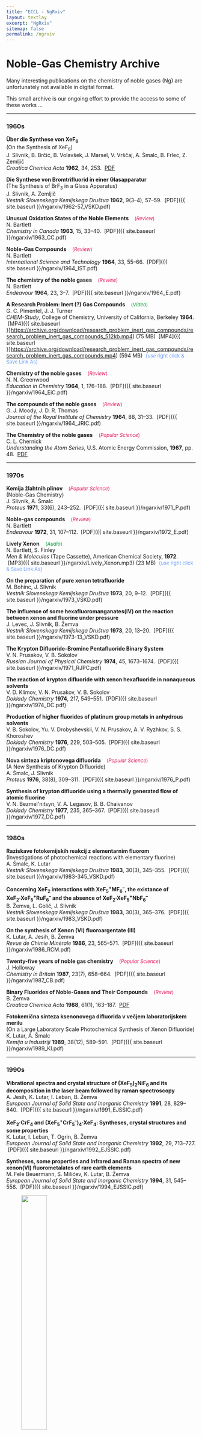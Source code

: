 ```yaml
---
title: "ECCL - NgRxiv"
layout: textlay
excerpt: "NgRxiv"
sitemap: false
permalink: /ngrxiv
---
```


# Noble-Gas Chemistry Archive

Many interesting publications on the chemistry of noble gases (Ng) are unfortunately not available in digital format. 

This small archive is our ongoing effort to provide the access to some of these works ...

<hr>

### 1960s

**Über die Synthese von XeF<sub>6</sub>**
<br>(On the Synthesis of XeF<sub>6</sub>)
<br>J. Slivnik, B. Brčić, B. Volavšek, J. Marsel, V. Vrščaj, A. Šmalc, B. Frlec, Z. Zemljič
<br>*Croatica Chemica Acta* **1962**, 34, 253. &nbsp;[PDF](https://pubweb.carnet.hr/ccacaa/wp-content/uploads/sites/182/2017/12/CCA_34_1962_253.pdf)

**Die Synthese von Bromtrifluorid in einer Glasapparatur**
<br>(The Synthesis of BrF<sub>3</sub> in a Glass Apparatus)
<br>J. Slivnik, A. Zemljič
<br>*Vestnik Slovenskega Kemijskega Društva* **1962**, 9(3–4), 57–59. &nbsp;[PDF]({{ site.baseurl }}/ngarxiv/1962-57_VSKD.pdf)

**Unusual Oxidation States of the Noble Elements**   &nbsp;&nbsp;&nbsp;<font color="#e41959" size="-1">(<i>Review</i>)</font>
<br>N. Bartlett
<br>*Chemistry in Canada* **1963**, 15, 33–40. &nbsp;[PDF]({{ site.baseurl }}/ngarxiv/1963_CC.pdf)

**Noble-Gas Compounds**   &nbsp;&nbsp;&nbsp;<font color="#e41959" size="-1">(<i>Review</i>)</font>
<br>N. Bartlett
<br>*International Science and Technology* **1964**, 33, 55–66. &nbsp;[PDF]({{ site.baseurl }}/ngarxiv/1964_IST.pdf)

**The chemistry of the noble gases**   &nbsp;&nbsp;&nbsp;<font color="#e41959" size="-1">(<i>Review</i>)</font>
<br>N. Bartlett
<br>*Endeavour* **1964**, 23, 3–7. &nbsp;[PDF]({{ site.baseurl }}/ngarxiv/1964_E.pdf)

**A Research Problem: Inert (?) Gas Compounds**   &nbsp;&nbsp;&nbsp;<font color="#009933" size="-1">(<i>Video</i>)</font>
<br>G. C. Pimentel, J. J. Turner
<br>*CHEM-Study*, College of Chemistry, University of California, Berkeley **1964**. &nbsp;[MP4]({{ site.baseurl }}https://archive.org/download/research_problem_inert_gas_compounds/research_problem_inert_gas_compounds_512kb.mp4) (75 MB) &nbsp;[MP4]({{ site.baseurl }}https://archive.org/download/research_problem_inert_gas_compounds/research_problem_inert_gas_compounds.mp4) (594 MB) &nbsp;<font color="#6699ff" size="-1">&#123;<i>use</i> right click & Save Link As&#125;</font>

**Chemistry of the noble gases**   &nbsp;&nbsp;&nbsp;<font color="#e41959" size="-1">(<i>Review</i>)</font>
<br>N. N. Greenwood
<br>*Education in Chemistry* **1964**, 1, 176–188. &nbsp;[PDF]({{ site.baseurl }}/ngarxiv/1964_EiC.pdf)

**The compounds of the noble gases**   &nbsp;&nbsp;&nbsp;<font color="#e41959" size="-1">(<i>Review</i>)</font>
<br>G. J. Moody, J. D. R. Thomas
<br>*Journal of the Royal Institute of Chemistry* **1964**, 88, 31–33. &nbsp;[PDF]({{ site.baseurl }}/ngarxiv/1964_JRIC.pdf)

**The Chemistry of the noble gases**   &nbsp;&nbsp;&nbsp;<font color="#e41959" size="-1">(<i>Popular Science</i>)</font>
<br>C. L. Chernick
<br>*Understanding the Atom Series*, U.S. Atomic Energy Commission,  **1967**, pp. 48. &nbsp;[PDF](https://www.osti.gov/includes/opennet/includes/Understanding%20the%20Atom/The%20Chemistry%20of%20Noble%20Gases.pdf)

<hr>

### 1970s

**Kemija žlahtnih plinov**   &nbsp;&nbsp;&nbsp;<font color="#e41959" size="-1">(<i>Popular Science</i>)</font>
<br>(Noble-Gas Chemistry)
<br>J. Slivnik, A. Šmalc
<br>*Proteus* **1971**, 33(6), 243–252. &nbsp;[PDF]({{ site.baseurl }}/ngarxiv/1971_P.pdf)

**Noble-gas compounds**   &nbsp;&nbsp;&nbsp;<font color="#e41959" size="-1">(<i>Review</i>)</font>
<br>N. Bartlett
<br>*Endeavour* **1972**, 31, 107–112. &nbsp;[PDF]({{ site.baseurl }}/ngarxiv/1972_E.pdf)

**Lively Xenon**   &nbsp;&nbsp;&nbsp;<font color="#009933" size="-1">(<i>Audio</i>)</font>
<br>N. Bartlett, S. Finley
<br>*Men & Molecules* (Tape Cassette), American Chemical Society, **1972**. &nbsp;[MP3]({{ site.baseurl }}/ngarxiv/Lively_Xenon.mp3) (23 MB) &nbsp;<font color="#6699ff" size="-1">&#123;<i>use</i> right click & Save Link As&#125;</font>

**On the preparation of pure xenon tetrafluoride**
<br>M. Bohinc, J. Slivnik
<br>*Vestnik Slovenskega Kemijskega Društva* **1973**, 20, 9–12. &nbsp;[PDF]({{ site.baseurl }}/ngarxiv/1973_VSKD.pdf)

**The influence of some hexafluoromanganates(IV) on the reaction between xenon and fluorine under pressure**
<br>J. Levec, J. Slivnik, B. Žemva
<br>*Vestnik Slovenskega Kemijskega Društva* **1973**, 20, 13–20. &nbsp;[PDF]({{ site.baseurl }}/ngarxiv/1973-13_VSKD.pdf)

**The Krypton Difluoride–Bromine Pentafluoride Binary System**
<br>V. N. Prusakov, V. B. Sokolov
<br>*Russian Journal of Physical Chemistry* **1974**, 45, 1673–1674. &nbsp;[PDF]({{ site.baseurl }}/ngarxiv/1971_RJPC.pdf)

**The reaction of krypton difluoride with xenon hexafluoride in nonaqueous solvents**
<br>V. D. Klimov, V. N. Prusakov, V. B. Sokolov
<br>*Doklady Chemistry* **1974**, 217, 549–551. &nbsp;[PDF]({{ site.baseurl }}/ngarxiv/1974_DC.pdf)

**Production of higher fluorides of platinum group metals in anhydrous solvents**
<br>V. B. Sokolov, Yu. V. Drobyshevskii, V. N. Prusakov, A. V. Ryzhkov, S. S. Khoroshev
<br>*Doklady Chemistry* **1976**, 229, 503–505. &nbsp;[PDF]({{ site.baseurl }}/ngarxiv/1976_DC.pdf)

**Nova sinteza kriptonovega difluorida**   &nbsp;&nbsp;&nbsp;<font color="#e41959" size="-1">(<i>Popular Science</i>)</font>
<br>(A New Synthesis of Krypton Difluoride)
<br>A. Šmalc, J. Slivnik
<br>*Proteus* **1976**, 38(8), 309–311. &nbsp;[PDF]({{ site.baseurl }}/ngarxiv/1976_P.pdf)

**Synthesis of krypton difluoride using a thermally generated flow of atomic fluorine**
<br>V. N. Bezmel'nitsyn, V. A. Legasov, B. B. Chaivanov
<br>*Doklady Chemistry* **1977**, 235, 365–367. &nbsp;[PDF]({{ site.baseurl }}/ngarxiv/1977_DC.pdf)

<hr>

### 1980s

**Raziskave fotokemijskih reakcij z elementarnim fluorom**
<br>(Investigations of photochemical reactions with elementary fluorine)
<br>A. Šmalc, K. Lutar
<br>*Vestnik Slovenskega Kemijskega Društva* **1983**, 30(3), 345–355. &nbsp;[PDF]({{ site.baseurl }}/ngarxiv/1983-345_VSKD.pdf)

**Concerning XeF<sub>2</sub> interactions with XeF<sub>5</sub><sup>+</sup>MF<sub>6</sub><sup>–</sup>, the existance of XeF<sub>2</sub>&#183;XeF<sub>5</sub><sup>+</sup>RuF<sub>6</sub><sup>–</sup> and the absence of XeF<sub>2</sub>&#183;XeF<sub>5</sub><sup>+</sup>NbF<sub>6</sub><sup>–</sup>**
<br>B. Žemva, L. Golič, J. Slivnik
<br>*Vestnik Slovenskega Kemijskega Društva* **1983**, 30(3), 365–376. &nbsp;[PDF]({{ site.baseurl }}/ngarxiv/1983_VSKD.pdf)

**On the synthesis of Xenon (VI) fluoroargentate (III)**
<br>K. Lutar, A. Jesih, B. Žemva
<br>*Revue de Chimie Minérale* **1986**, 23, 565–571. &nbsp;[PDF]({{ site.baseurl }}/ngarxiv/1986_RCM.pdf)

**Twenty-five years of noble gas chemistry**   &nbsp;&nbsp;&nbsp;<font color="#e41959" size="-1">(<i>Popular Science</i>)</font>
<br>J. Holloway 
<br>*Chemistry in Britain* **1987**, 23(7), 658–664. &nbsp;[PDF]({{ site.baseurl }}/ngarxiv/1987_CB.pdf)

**Binary Fluorides of Noble-Gases and Their Compounds**   &nbsp;&nbsp;&nbsp;<font color="#e41959" size="-1">(<i>Review</i>)</font>
<br>B. Žemva
<br>*Croatica Chemica Acta* **1988**, 61(1), 163–187. &nbsp;[PDF](https://hrcak.srce.hr/file/259460)

**Fotokemična sinteza ksenonovega difluorida v večjem laboratorijskem merilu**
<br>(On a Large Laboratory Scale Photochemical Synthesis of Xenon Difluoride)
<br>K. Lutar, A. Šmalc
<br>*Kemija u Industriji* **1989**, 38(12), 589–591. &nbsp;[PDF]({{ site.baseurl }}/ngarxiv/1989_KI.pdf)

<hr>

### 1990s

**Vibrational spectra and crystal structure of (XeF<sub>5</sub>)<sub>2</sub>NiF<sub>6</sub> and its decomposition in the laser beam followed by raman spectroscopy**
<br>A. Jesih, K. Lutar, I. Leban, B. Žemva
<br>*European Journal of Solid State and Inorganic Chemistry* **1991**, 28, 829–840. &nbsp;[PDF]({{ site.baseurl }}/ngarxiv/1991_EJSSIC.pdf)

**XeF<sub>2</sub>&#183;CrF<sub>4</sub> and (XeF<sub>5</sub><sup>+</sup>CrF<sub>5</sub><sup>–</sup>)<sub>4</sub>&#183;XeF<sub>4</sub>: Syntheses, crystal structures and some properties**
<br>K. Lutar, I. Leban, T. Ogrin, B. Žemva
<br>*European Journal of Solid State and Inorganic Chemistry* **1992**, 29, 713–727. &nbsp;[PDF]({{ site.baseurl }}/ngarxiv/1992_EJSSIC.pdf)

**Syntheses, some properties and Infrared and Raman spectra of new xenon(VI) fluorometalates of rare earth elements**
<br>M. Fele Beuermann, S. Milićev, K. Lutar, B. Žemva
<br>*European Journal of Solid State and Inorganic Chemistry* **1994**, 31, 545–556. &nbsp;[PDF]({{ site.baseurl }}/ngarxiv/1994_EJSSIC.pdf)

<figure>
<img src="{{ site.url }}{{ site.baseurl }}/images/NgRXeiv.png" width="40%">
</figure>
